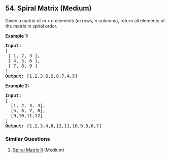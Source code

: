 ## 54. Spiral Matrix (Medium)

<p>Given a matrix of <em>m</em> x <em>n</em> elements (<em>m</em> rows, <em>n</em> columns), return all elements of the matrix in spiral order.</p>

<p><strong>Example 1:</strong></p>

<pre>
<strong>Input:</strong>
[
 [ 1, 2, 3 ],
 [ 4, 5, 6 ],
 [ 7, 8, 9 ]
]
<strong>Output:</strong> [1,2,3,6,9,8,7,4,5]
</pre>

<p><strong>Example 2:</strong></p>
<pre>
<strong>Input:</strong>
[
  [1, 2, 3, 4],
  [5, 6, 7, 8],
  [9,10,11,12]
]
<strong>Output:</strong> [1,2,3,4,8,12,11,10,9,5,6,7]
</pre>

### Similar Questions
  1. [Spiral Matrix II](https://github.com/openset/leetcode/tree/master/solution/spiral-matrix-ii) (Medium)
